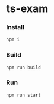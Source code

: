 # ts-exam

### Install
```bash
npm i
```

### Build
```bash
npm run build
```

### Run
```bash
npm run start
```